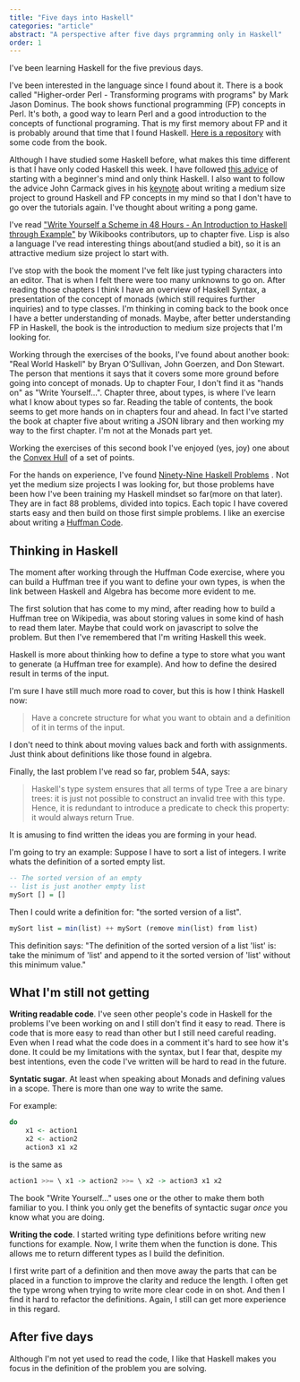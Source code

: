 ```yaml
---
title: "Five days into Haskell"
categories: "article"
abstract: "A perspective after five days prgramming only in Haskell"
order: 1
---
```


I've been learning Haskell for the five previous days.

I've been interested in the language since I found about it. There is a book
called "Higher-order Perl - Transforming programs with programs" by Mark Jason
Dominus. The book shows functional programming (FP) concepts in Perl. It's both,
a good way to learn Perl and a good introduction to the concepts of functional
programing. That is my first memory about FP and it is probably around that time
that I found Haskell. [Here is a repository](https://github.com/argent0/Higher-Order-Perl)
with some code from the book.

Although I have studied some Haskell before, what makes this time different is
that I have only coded Haskell this week. I have followed [this
advice](http://www.haskell.org/haskellwiki/Koans) of starting with a beginner's
mind and only think Haskell. I also want to follow the advice John Carmack gives in his
[keynote](https://www.youtube.com/watch?v=Uooh0Y9fC_M) about writing a medium size project to ground Haskell
and FP concepts in my mind so that I don't have to go over the tutorials
again. I've thought about writing a pong game.

I've read ["Write Yourself a Scheme in 48 Hours - An Introduction to Haskell
through
Example"](http://en.wikibooks.org/wiki/Write_Yourself_a_Scheme_in_48_Hours)
by Wikibooks contributors, up to chapter five. Lisp is also
a language I've read interesting things about(and studied a bit), so it is an
attractive medium size project lo start with.

I've stop with the book the moment I've felt like just typing characters into
an editor. That is when I felt there were too many unknowns to go on.  After
reading those chapters I think I have an overview of Haskell Syntax, a
presentation of the concept of monads (which still requires further inquiries)
and to type classes. I'm thinking in coming back to the book once I have a better
understanding of monads. Maybe, after better understanding FP in Haskell, the
book is the introduction to medium size projects that I'm looking for.

Working through the exercises of the books, I've found about another book: "Real
World Haskell" by Bryan O’Sullivan, John Goerzen, and Don Stewart. The person
that mentions it says that it covers some more ground before going into concept
of monads. Up to chapter Four, I don't find it as "hands on" as "Write
Yourself...". Chapter three, about types, is where I've learn what I know about
types so far. Reading the table of contents, the book seems to get more hands on
in chapters four and ahead. In fact I've started the book at chapter five about
writing a JSON library and then working my way to the first chapter. I'm not at
the Monads part yet.

Working the exercises of this second book I've enjoyed (yes, joy) one about
the [Convex Hull](http://en.wikipedia.org/wiki/Convex_hull) of a set of
points.

For the hands on experience, I've found
[Ninety-Nine Haskell Problems](http://www.haskell.org/haskellwiki/H-99:_Ninety-Nine_Haskell_Problems)
. Not yet the medium size projects I was looking for, but those problems have been
how I've been training my Haskell mindset so far(more on that later). They are
in fact 88 problems, divided into topics. Each topic I have covered 
starts easy and then build on those first simple problems. I like an exercise about
writing a [Huffman Code](http://en.wikipedia.org/wiki/Huffman_coding).

## Thinking in Haskell

The moment after working through the Huffman Code exercise, where you can build
a Huffman tree if you want to define your own types, is when the link between
Haskell and Algebra has become more evident to me.

The first solution that has come to my mind, after reading how to build a Huffman
tree on Wikipedia, was about storing values in some kind of hash to read them
later. Maybe that could work on javascript to solve the problem. But then I've
remembered that I'm writing Haskell this week.

Haskell is more about thinking how to define a type to store what you want to
generate (a Huffman tree for example). And how to define the desired result in
terms of the input. 

I'm sure I have still much more road to cover, but this is how I think 
Haskell now:

> Have a concrete structure for what you want to obtain and a definition of it
> in terms of the input.

I don't need to think about moving values back and forth with assignments. Just
think about definitions like those found in algebra.

Finally, the last problem I've read so far, problem 54A, says:

>Haskell's type system ensures that all terms of type Tree a are binary trees:
>it is just not possible to construct an invalid tree with this type. Hence, it
>is redundant to introduce a predicate to check this property: it would always
>return True.

It is amusing to find written the ideas you are forming in your head.

I'm going to try an example: Suppose I have to sort a list of integers. I write
whats the definition of a sorted empty list.

~~~ haskell
-- The sorted version of an empty
-- list is just another empty list
mySort [] = []
~~~

Then I could write a definition for: "the sorted version of a list".

~~~ haskell
mySort list = min(list) ++ mySort (remove min(list) from list)
~~~

This definition says: "The definition of the sorted version of a list 'list' is:
take the minimum of 'list' and append to it the sorted version of 'list' without
this minimum value."

## What I'm still not getting

**Writing readable code**. I've seen other people's code in Haskell for the
problems I've been working on and I still don't find it easy to read. There is code
that is more easy to read than other but I still need careful reading. Even
when I read what the code does in a comment it's hard to see how it's done.
It could be my limitations with the syntax, but I fear that, despite my best
intentions, even the code I've written will be hard to read in the future.

**Syntatic sugar**. At least when speaking about Monads and defining values in
a scope. There is more than one way to write the same.

For example:

~~~ haskell
do
	x1 <- action1
	x2 <- action2
	action3 x1 x2
~~~ 

is the same as

~~~ haskell
action1 >>= \ x1 -> action2 >>= \ x2 -> action3 x1 x2
~~~ 

The book "Write Yourself..." uses one or the other to make them both familiar to
you. I think you only get the benefits of syntactic sugar *once* you know what
you are doing.

**Writing the code**. I started writing type definitions before writing new
functions for example. Now, I write them when the function is done. This allows
me to return different types as I build the definition.

I first write part of a definition and then move away the parts that can be
placed in a function to improve the clarity and reduce the length. I often get
the type wrong when trying to write more clear code in on shot. And then I find
it hard to refactor the definitions. Again, I still can get more experience in
this regard.

## After five days

Although I'm not yet used to read the code, I like that Haskell makes you focus
in the definition of the problem you are solving.
